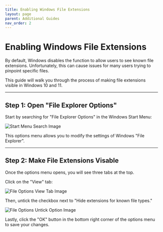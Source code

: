 ```yaml
---
title: Enabling Windows File Extensions
layout: page
parent: Additional Guides
nav_order: 2
---
```


# Enabling Windows File Extensions

By default, Windows disables the function to allow users to see known file extensions. Unfortunately, this can cause issues for many users trying to pinpoint specific files.

This guide will walk you through the process of making file extensions visible in Windows 10 and 11.

---

## **Step 1:** Open "File Explorer Options"

Start by searching for "File Explorer Options" in the Windows Start Menu:

  ![Start Menu Search Image](../images/enabling-windows-file-extensions/file_explorer_options_start_menu.jpg)

This options menu allows you to modify the settings of Windows "File Explorer".

---

## **Step 2:** Make File Extensions Visable

Once the options menu opens, you will see three tabs at the top.

Click on the "View" tab:

![File Options View Tab Image](../images/enabling-windows-file-extensions/file_explorer_options_view_tab.jpg)

Then, untick the checkbox next to "Hide extensions for known file types."

![File Options Untick Option Image](../images/enabling-windows-file-extensions/file_explorer_options_remove_tick.jpg)

Lastly, click the "OK" button in the bottom right corner of the options menu to save your changes.

  